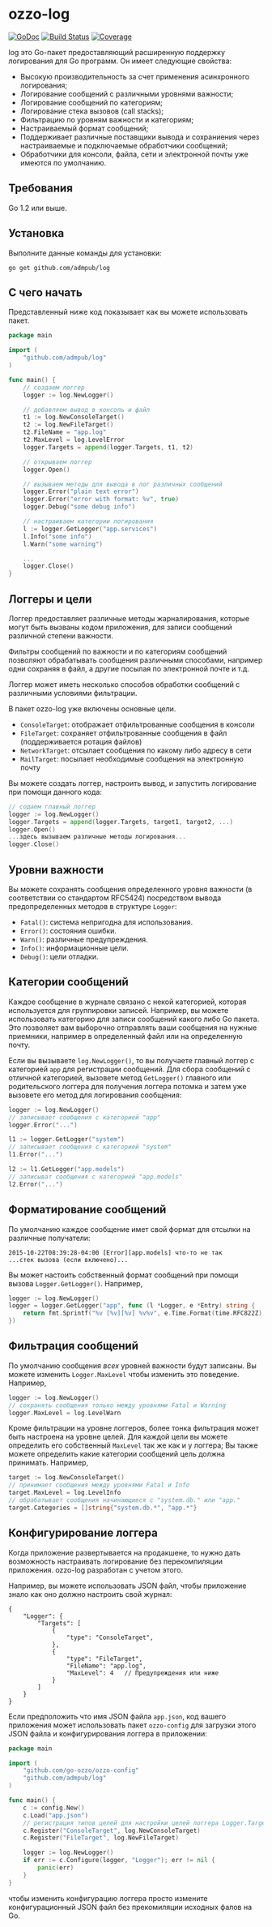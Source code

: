 # ozzo-log

[![GoDoc](https://godoc.org/github.com/admpub/log?status.png)](http://godoc.org/github.com/admpub/log)
[![Build Status](https://travis-ci.org/admpub/log.svg?branch=master)](https://travis-ci.org/admpub/log)
[![Coverage](http://gocover.io/_badge/github.com/admpub/log)](http://gocover.io/github.com/admpub/log)

log это Go-пакет предоставляющий расширенную поддержку логирования для Go программ. Он имеет следующие свойства:

* Высокую производительность за счет применения асинхронного логирования;
* Логирование сообщений с различными уровнями важности;
* Логирование сообщений по категориям;
* Логирование стека вызовов (call stacks);
* Фильтрацию по уровням важности и категориям;
* Настраиваемый формат сообщений;
* Поддерживает различные поставщики вывода и сохраниения через настраиваемые и подключаемые обработчики сообщений;
* Обработчики для консоли, файла, сети и электронной почты уже имеются по умолчанию.

## Требования

Go 1.2 или выше.

## Установка

Выполните данные команды для установки:

```
go get github.com/admpub/log
```

## С чего начать

Представленный ниже код показывает как вы можете использовать пакет.

```go
package main

import (
	"github.com/admpub/log"
)

func main() {
    // создаем логгер
	logger := log.NewLogger()

	// добавляем вывод в консоль и файл
	t1 := log.NewConsoleTarget()
	t2 := log.NewFileTarget()
	t2.FileName = "app.log"
	t2.MaxLevel = log.LevelError
	logger.Targets = append(logger.Targets, t1, t2)

    // открываем логгер
	logger.Open()

	// вызываем методы для вывода в лог различных сообщений
	logger.Error("plain text error")
	logger.Error("error with format: %v", true)
	logger.Debug("some debug info")

	// настраиваем категории логирования
	l := logger.GetLogger("app.services")
	l.Info("some info")
	l.Warn("some warning")

	...
	logger.Close()
}
```

## Логгеры и цели

Логгер предоставляет различные методы жарналирования, которые могут быть вызваны кодом приложения, для записи сообщений различной степени важности.

Фильтры сообщений по важности и по категориям сообщений позволяют обрабатывать сообщения различными способами, например одни сохраняя в файл, 
а другие посылая по электронной почте и т.д.

Логгер может иметь несколько способов обработки сообщений с различными условиями фильтрации.

В пакет ozzo-log уже включены основные цели.

* `ConsoleTarget`: отображает отфильтрованные сообщения в консоли
* `FileTarget`: сохраняет отфильтрованные сообщения в файл (поддерживается ротация файлов)
* `NetworkTarget`: отсылает сообщения по какому либо адресу в сети
* `MailTarget`: посылает необходимые сообщения на электронную почту

Вы можете создать логгер, настроить вывод, и запустить логирование при помощи данного кода:

```go
// содаем главный логгер
logger := log.NewLogger()
logger.Targets = append(logger.Targets, target1, target2, ...)
logger.Open()
...здесь вызываем различные методы логирования...
logger.Close()
```

## Уровни важности

Вы можете сохранять сообщения определенного уровня важности (в соответствии со стандартом RFC5424)
посредством вывода предопределенных методов в структуре `Logger`:

* `Fatal()`: система непригодна для использования.
* `Error()`: состояния ошибки.
* `Warn()`: различные предупреждения.
* `Info()`: информационные цели.
* `Debug()`: цели отладки.

## Категории сообщений

Каждое сообщение в журнале связано с некой категорией, которая используется для группировки записей.
Например, вы можете использовать категорию для записи сообщений какого либо Go пакета.
Это позволяет вам выборочно отправлять ваши сообщения на нужные приемники, например в определенный файл или на определенную почту.

Если вы вызываете `log.NewLogger()`, то вы получаете главный логгер с категорией `app` для регистрации сообщений. Для сбора сообщений
с отличной категорией, вызовете метод `GetLogger()` главного или родительского логгера для получения логгера потомка
и затем уже вызовете его метод для логирования сообщения:

```go
logger := log.NewLogger()
// записывает сообщения с категорией "app"
logger.Error("...")

l1 := logger.GetLogger("system")
// записывает сообщения с категорией "system"
l1.Error("...")

l2 := l1.GetLogger("app.models")
// записыват сообщения с категорией "app.models"
l2.Error("...")
```

## Форматирование сообщений

По умолчанию каждое сообщение имет свой формат для отсылки на различные получатели:

```
2015-10-22T08:39:28-04:00 [Error][app.models] что-то не так
...стек вызова (если включено)...
```

Вы может настоить собственный формат сообщений при помощи вызова `Logger.GetLogger()`. Например,

```go
logger := log.NewLogger()
logger = logger.GetLogger("app", func (l *Logger, e *Entry) string {
    return fmt.Sprintf("%v [%v][%v] %v%v", e.Time.Format(time.RFC822Z), e.Level, e.Category, e.Message, e.CallStack)
})
```

## Фильтрация сообщений

По умолчанию сообщения *всех* уровней важности будут записаны. Вы можете изменить `Logger.MaxLevel` чтобы изменить это поведение. Например,

```go
logger := log.NewLogger()
// сохранять сообщения только между уровнями Fatal и Warning
logger.MaxLevel = log.LevelWarn
```

Кроме фильтрации на уровне логгеров, более тонка фильтрация может быть настроена на уровне целей. 
Для каждой цели вы можете определить его собственный `MaxLevel` так же как и у логгера;
Вы также можете определить какие категории сообщений цель должна принимать. Например,

```go
target := log.NewConsoleTarget()
// принимает сообщения между уровнями Fatal и Info
target.MaxLevel = log.LevelInfo
// обрабатывает сообщения начинающиеся с "system.db." или "app."
target.Categories = []string{"system.db.*", "app.*"}
```

## Конфигурирование логгера

Когда приложение развертывается на продакшене, то нужно дать возможность настраивать логирование без перекомпиляции приложения.
ozzo-log разработан с учетом этого.

Например, вы можете использовать JSON файл, чтобы приложение знало как оно должно настроить свой журнал:

```
{
    "Logger": {
        "Targets": [
            {
                "type": "ConsoleTarget",
            },
            {
                "type": "FileTarget",
                "FileName": "app.log",
                "MaxLevel": 4   // Предупреждения или ниже
            }
        ]
    }
}
```

Если предположить что имя JSON файла `app.json`, код вашего приложения может использовать пакет `ozzo-config` для загрузки этого
JSON файла и конфигурирования логгера в приложении:

```go
package main

import (
	"github.com/go-ozzo/ozzo-config"
    "github.com/admpub/log"
)

func main() {
    c := config.New()
    c.Load("app.json")
    // регистрация типов целей для настройки целей логгера Logger.Targets.
    c.Register("ConsoleTarget", log.NewConsoleTarget)
    c.Register("FileTarget", log.NewFileTarget)

    logger := log.NewLogger()
    if err := c.Configure(logger, "Logger"); err != nil {
        panic(err)
    }
}
```

чтобы изменить конфигурацию логгера просто измените конфигурационный JSON файл без прекомиляции исходных фалов на Go.
